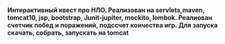 #### Интерактивный квест про НЛО. Реализован на servlets,maven, tomcat10, jsp, bootstrap, Junit-jupiter, mockito, lombok. Реалиован счетчик побед и поражений, подссчет коичества игр. Для запуска скачать, собрать, запускать на tomcat
